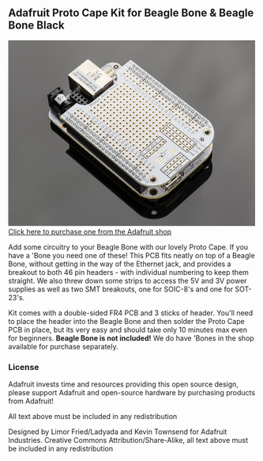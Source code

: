 ## Adafruit Proto Cape Kit for Beagle Bone & Beagle Bone Black

<a href="http://www.adafruit.com/products/572"><img src="assets/image.jpg?raw=true" width="500px"><br/>
Click here to purchase one from the Adafruit shop
</a>

Add some circuitry to your Beagle Bone with our lovely Proto Cape. If you have a 'Bone you need one of these! This PCB fits neatly on top of a Beagle Bone, without getting in the way of the Ethernet jack, and provides a breakout to both 46 pin headers - with individual numbering to keep them straight. We also threw down some strips to access the 5V and 3V power supplies as well as two SMT breakouts, one for SOIC-8's and one for SOT-23's. 

Kit comes with a double-sided FR4 PCB and 3 sticks of header. You'll need to place the header into the Beagle Bone and then solder the Proto Cape PCB in place, but its very easy and should take only 10 minutes max even for beginners. __Beagle Bone is not included!__ We do have 'Bones in the shop available for purchase separately.

### License

Adafruit invests time and resources providing this open source design, please support Adafruit and open-source hardware by purchasing products from Adafruit!

All text above must be included in any redistribution

Designed by Limor Fried/Ladyada and Kevin Townsend for Adafruit Industries.
Creative Commons Attribution/Share-Alike, all text above must be included in any redistribution
